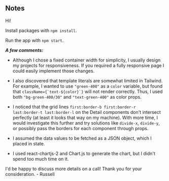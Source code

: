 ## Notes

Hi! 

Install packages with `npm install`.

Run the app with `npm start`.

***A few comments:***

- Although I chose a fixed container width for simplicity, I usually design my projects for responsiveness. If you required a fully responsive page I could easily implement those changes.

- I also discovered that template literals are somewhat limited in Tailwind. For example, I wanted to use `"green-400"` as a `color` variable, but found that ``className={`text-${color}`}`` will not render correctly. Thus, I used both `"bg-green-400/30"` and `"text-green-400"` as color props.

- I noticed that the grid lines `first:border-b first:border-r last:border-t last:border-l` on the Detail components don't intersect perfectly (at least it looks that way on my machine). With more time, I would investigate this further and try solutions like `divide-x`, `divide-y`, or possibly pass the borders for each component through props.

- I assumed the data values to be fetched as a JSON object, which I placed in state.

- I used react-chartjs-2 and Chart.js to generate the chart, but I didn't spend too much time on it.
  

I'd be happy to discuss more details on a call! Thank you for your consideration. - Russell
